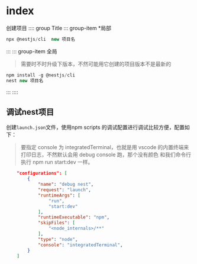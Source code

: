 # index

创建项目
:::: group Title
::: group-item *局部
```js
npx @nestjs/cli  new 项目名
```
:::
::: group-item 全局
> 需要时不时升级下版本，不然可能用它创建的项目版本不是最新的
```js
npm install -g @nestjs/cli
nest new 项目名
```
:::
::::

## 调试nest项目

创建`launch.json`文件，使用npm scripts 的调试配置进行调试比较方便，配置如下：
> 要指定 console 为 integratedTerminal，也就是用 vscode 的内置终端来打印日志，不然默认会用 debug console 跑，那个没有颜色
> 和我们命令行执行 npm run start:dev 一样。

```json
    "configurations": [
        {
            "name": "debug nest",
            "request": "launch",
            "runtimeArgs": [
                "run",
                "start:dev"
            ],
            "runtimeExecutable": "npm",
            "skipFiles": [
                "<node_internals>/**"
            ],
            "type": "node",
            "console": "integratedTerminal",
        }
    ]
```
